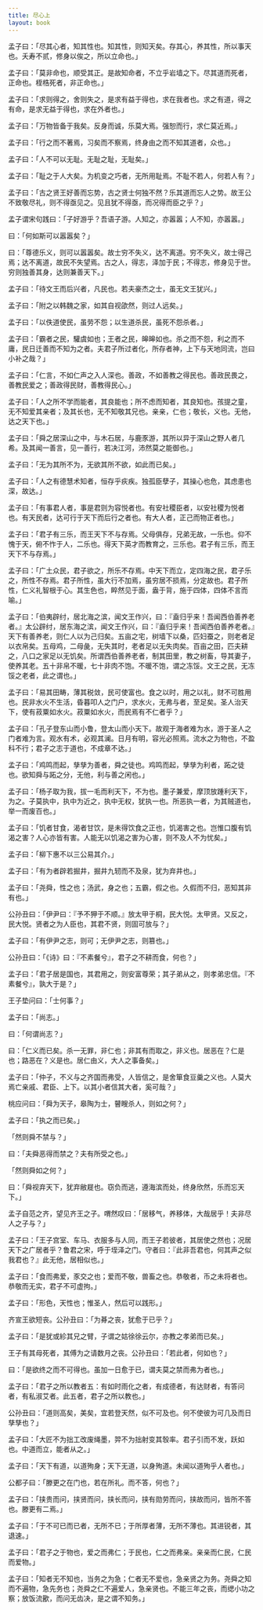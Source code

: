 ```yaml
---
title: 尽心上
layout: book
---
```


孟子曰：「尽其心者，知其性也。知其性，则知天矣。存其心，养其性，所以事天也。夭寿不贰，修身以俟之，所以立命也。」

孟子曰：「莫非命也，顺受其正。是故知命者，不立乎岩墙之下。尽其道而死者，正命也。桎梏死者，非正命也。」

孟子曰：「求则得之，舍则失之，是求有益于得也，求在我者也。求之有道，得之有命，是求无益于得也，求在外者也。」

孟子曰：「万物皆备于我矣。反身而诚，乐莫大焉。强恕而行，求仁莫近焉。」

孟子曰：「行之而不著焉，习矣而不察焉，终身由之而不知其道者，众也。」

孟子曰：「人不可以无耻。无耻之耻，无耻矣。」

孟子曰：「耻之于人大矣。为机变之巧者，无所用耻焉。不耻不若人，何若人有？」

孟子曰：「古之贤王好善而忘势，古之贤士何独不然？乐其道而忘人之势。故王公不致敬尽礼，则不得亟见之。见且犹不得亟，而况得而臣之乎？」

孟子谓宋句践曰：「子好游乎？吾语子游。人知之，亦嚣嚣；人不知，亦嚣嚣。」

曰：「何如斯可以嚣嚣矣？」

曰：「尊德乐义，则可以嚣嚣矣。故士穷不失义，达不离道。穷不失义，故士得己焉；达不离道，故民不失望焉。古之人，得志，泽加于民；不得志，修身见于世。穷则独善其身，达则兼善天下。」

孟子曰：「待文王而后兴者，凡民也。若夫豪杰之士，虽无文王犹兴。」

孟子曰：「附之以韩魏之家，如其自视欿然，则过人远矣。」

孟子曰：「以佚道使民，虽劳不怨；以生道杀民，虽死不怨杀者。」

孟子曰：「霸者之民，驩虞如也；王者之民，皞皞如也。杀之而不怨，利之而不庸，民日迁善而不知为之者。夫君子所过者化，所存者神，上下与天地同流，岂曰小补之哉？」

孟子曰：「仁言，不如仁声之入人深也。善政，不如善教之得民也。善政民畏之，善教民爱之；善政得民财，善教得民心。」

孟子曰：「人之所不学而能者，其良能也；所不虑而知者，其良知也。孩提之童，无不知爱其亲者；及其长也，无不知敬其兄也。亲亲，仁也；敬长，义也。无他，达之天下也。」

孟子曰：「舜之居深山之中，与木石居，与鹿豕游，其所以异于深山之野人者几希。及其闻一善言，见一善行，若决江河，沛然莫之能御也。」

孟子曰：「无为其所不为，无欲其所不欲，如此而已矣。」

孟子曰：「人之有德慧术知者，恒存乎疢疾。独孤臣孽子，其操心也危，其虑患也深，故达。」

孟子曰：「有事君人者，事是君则为容悦者也。有安社稷臣者，以安社稷为悦者也。有天民者，达可行于天下而后行之者也。有大人者，正己而物正者也。」

孟子曰：「君子有三乐，而王天下不与存焉。父母俱存，兄弟无故，一乐也。仰不愧于天，俯不怍于人，二乐也。得天下英才而教育之，三乐也。君子有三乐，而王天下不与存焉。」

孟子曰：「广土众民，君子欲之，所乐不存焉。中天下而立，定四海之民，君子乐之，所性不存焉。君子所性，虽大行不加焉，虽穷居不损焉，分定故也。君子所性，仁义礼智根于心。其生色也，睟然见于面，盎于背，施于四体，四体不言而喻。」

孟子曰：「伯夷辟纣，居北海之滨，闻文王作兴，曰：『盍归乎来！吾闻西伯善养老者。』太公辟纣，居东海之滨，闻文王作兴，曰：『盍归乎来！吾闻西伯善养老者。』天下有善养老，则仁人以为己归矣。五亩之宅，树墙下以桑，匹妇蚕之，则老者足以衣帛矣。五母鸡，二母彘，无失其时，老者足以无失肉矣。百亩之田，匹夫耕之，八口之家足以无饥矣。所谓西伯善养老者，制其田里，教之树畜，导其妻子，使养其老。五十非帛不暖，七十非肉不饱。不暖不饱，谓之冻馁。文王之民，无冻馁之老者，此之谓也。」

孟子曰：「易其田畴，薄其税敛，民可使富也。食之以时，用之以礼，财不可胜用也。民非水火不生活，昏暮叩人之门户，求水火，无弗与者，至足矣。圣人治天下，使有菽粟如水火。菽粟如水火，而民焉有不仁者乎？」

孟子曰：「孔子登东山而小鲁，登太山而小天下。故观于海者难为水，游于圣人之门者难为言。观水有术，必观其澜。日月有明，容光必照焉。流水之为物也，不盈科不行；君子之志于道也，不成章不达。」

孟子曰：「鸡鸣而起，孳孳为善者，舜之徒也。鸡鸣而起，孳孳为利者，跖之徒也。欲知舜与跖之分，无他，利与善之闲也。」

孟子曰：「杨子取为我，拔一毛而利天下，不为也。墨子兼爱，摩顶放踵利天下，为之。子莫执中，执中为近之，执中无权，犹执一也。所恶执一者，为其贼道也，举一而废百也。」

孟子曰：「饥者甘食，渴者甘饮，是未得饮食之正也，饥渴害之也。岂惟口腹有饥渴之害？人心亦皆有害。人能无以饥渴之害为心害，则不及人不为忧矣。」

孟子曰：「柳下惠不以三公易其介。」

孟子曰：「有为者辟若掘井，掘井九轫而不及泉，犹为弃井也。」

孟子曰：「尧舜，性之也；汤武，身之也；五霸，假之也。久假而不归，恶知其非有也。」

公孙丑曰：「伊尹曰：『予不狎于不顺。』放太甲于桐，民大悦。太甲贤。又反之，民大悦。贤者之为人臣也，其君不贤，则固可放与？」

孟子曰：「有伊尹之志，则可；无伊尹之志，则篡也。」

公孙丑曰：「《诗》曰：『不素餐兮』，君子之不耕而食，何也？」

孟子曰：「君子居是国也，其君用之，则安富尊荣；其子弟从之，则孝弟忠信。『不素餐兮』，孰大于是？」

王子垫问曰：「士何事？」

孟子曰：「尚志。」

曰：「何谓尚志？」

曰：「仁义而已矣。杀一无罪，非仁也；非其有而取之，非义也。居恶在？仁是也；路恶在？义是也。居仁由义，大人之事备矣。」

孟子曰：「仲子，不义与之齐国而弗受，人皆信之，是舍箪食豆羹之义也。人莫大焉亡亲戚、君臣、上下。以其小者信其大者，奚可哉？」

桃应问曰：「舜为天子，皋陶为士，瞽瞍杀人，则如之何？」

孟子曰：「执之而已矣。」

「然则舜不禁与？」

曰：「夫舜恶得而禁之？夫有所受之也。」

「然则舜如之何？」

曰：「舜视弃天下，犹弃敝屣也。窃负而逃，遵海滨而处，终身欣然，乐而忘天下。」

孟子自范之齐，望见齐王之子。喟然叹曰：「居移气，养移体，大哉居乎！夫非尽人之子与？」

孟子曰：「王子宫室、车马、衣服多与人同，而王子若彼者，其居使之然也；况居天下之广居者乎？鲁君之宋，呼于垤泽之门。守者曰：『此非吾君也，何其声之似我君也？』此无他，居相似也。」

孟子曰：「食而弗爱，豕交之也；爱而不敬，兽畜之也。恭敬者，币之未将者也。恭敬而无实，君子不可虚拘。」

孟子曰：「形色，天性也；惟圣人，然后可以践形。」

齐宣王欲短丧。公孙丑曰：「为朞之丧，犹愈于已乎？」

孟子曰：「是犹或紾其兄之臂，子谓之姑徐徐云尔，亦教之孝弟而已矣。」

王子有其母死者，其傅为之请数月之丧。公孙丑曰：「若此者，何如也？」

曰：「是欲终之而不可得也。虽加一日愈于已，谓夫莫之禁而弗为者也。」

孟子曰：「君子之所以教者五：有如时雨化之者，有成德者，有达财者，有答问者，有私淑艾者。此五者，君子之所以教也。」

公孙丑曰：「道则高矣，美矣，宜若登天然，似不可及也。何不使彼为可几及而日孳孳也？」

孟子曰：「大匠不为拙工改废绳墨，羿不为拙射变其彀率。君子引而不发，跃如也。中道而立，能者从之。」

孟子曰：「天下有道，以道殉身；天下无道，以身殉道。未闻以道殉乎人者也。」

公都子曰：「滕更之在门也，若在所礼。而不答，何也？」

孟子曰：「挟贵而问，挟贤而问，挟长而问，挟有勋劳而问，挟故而问，皆所不答也。滕更有二焉。」

孟子曰：「于不可已而已者，无所不已；于所厚者薄，无所不薄也。其进锐者，其退速。」

孟子曰：「君子之于物也，爱之而弗仁；于民也，仁之而弗亲。亲亲而仁民，仁民而爱物。」

孟子曰：「知者无不知也，当务之为急；仁者无不爱也，急亲贤之为务。尧舜之知而不遍物，急先务也；尧舜之仁不遍爱人，急亲贤也。不能三年之丧，而缌小功之察；放饭流歠，而问无齿决，是之谓不知务。」

